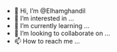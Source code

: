- 👋 Hi, I’m @Elhamghandil
- 👀 I’m interested in ...
- 🌱 I’m currently learning ...
- 💞️ I’m looking to collaborate on ...
- 📫 How to reach me ...

<!---
Elhamghandil/Elhamghandil is a ✨ special ✨ repository because its `README.md` (this file) appears on your GitHub profile.
You can click the Preview link to take a look at your changes.
--->
